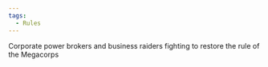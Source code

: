 ```yaml
---
tags:
  - Rules
---
```


Corporate power brokers and business raiders fighting to restore the rule of the Megacorps